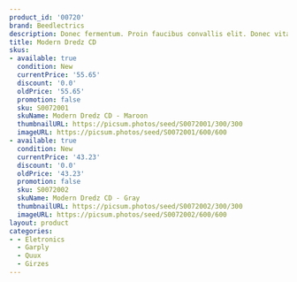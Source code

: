 ```yaml
---
product_id: '00720'
brand: Beedlectrics
description: Donec fermentum. Proin faucibus convallis elit. Donec vitae metus.
title: Modern Dredz CD
skus:
- available: true
  condition: New
  currentPrice: '55.65'
  discount: '0.0'
  oldPrice: '55.65'
  promotion: false
  sku: S0072001
  skuName: Modern Dredz CD - Maroon
  thumbnailURL: https://picsum.photos/seed/S0072001/300/300
  imageURL: https://picsum.photos/seed/S0072001/600/600
- available: true
  condition: New
  currentPrice: '43.23'
  discount: '0.0'
  oldPrice: '43.23'
  promotion: false
  sku: S0072002
  skuName: Modern Dredz CD - Gray
  thumbnailURL: https://picsum.photos/seed/S0072002/300/300
  imageURL: https://picsum.photos/seed/S0072002/600/600
layout: product
categories:
- - Eletronics
  - Garply
  - Quux
  - Girzes
---
```

